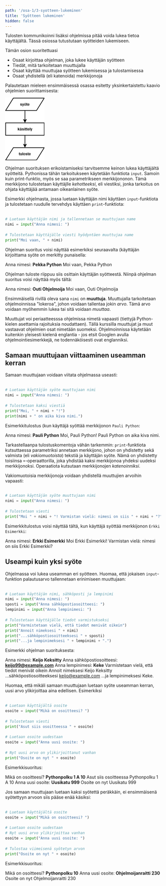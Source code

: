 ```yaml
---
path: '/osa-1/3-syotteen-lukeminen'
title: 'Syötteen lukeminen'
hidden: false
---
```


<text-box variant='learningObjectives' name='Oppimistavoitteet'>

Tulosten kommunikoinni lisäksi ohjelmissa pitää voida lukea tietoa käyttäjältä. Tässä osiossa tutustutaan syötteiden lukemiseen.

Tämän osion suoritettuasi

- Osaat kirjoittaa ohjelman, joka lukee käyttäjän syötteen
- Tiedät, mitä tarkoitetaan muuttujalla
- Osaat käyttää muuttujaa syötteen lukemisessa ja tulostamisessa
- Osaat yhdistellä (eli katenoida) merkkijonoja

</text-box>

Palautetaan mieleen ensimmäisessä osassa esitetty yksinkertaistettu kaavio ohjelmien suorittamisesta:

<img src="1_1_1.png">

Ohjelman suorituksen erikoistamiseksi tarvitsemme keinon lukea käyttäjältä syötteitä. Pythonissa tähän tarkoitukseen käytetään funktiota `input`. Samoin kuin print-funktio, myös se saa parametrikseen merkkijononon. Tämä merkkijono tulostetaan käyttäjlle _kehotteeksi_, eli viestiksi, jonka tarkoitus on ohjata käyttäjää antamaan oikeanlainen syöte.

Esimerkki ohjelmasta, jossa luetaan käyttäjän nimi käyttäen `input`-funktiota ja tulostetaan ruudulle tervehdys käyttäen `print`-funktiota:

```python

# Luetaan käyttäjän nimi ja tallennetaan se muuttujaan name
nimi = input("Anna nimesi: ")

# Tulostetaan käyttäjälle viesti hyödyntäen muuttujaa name
print("Moi vaan, " + nimi)

```

Ohjelman suoritus voisi näyttää esimerkiksi seuraavalta (käyttäjän kirjoittama syöte on merkitty punaisella:

<sample-output>

Anna nimesi: **Pekka Python**
Moi vaan, Pekka Python

</sample-output>

Ohjelman tuloste riippuu siis osittain käyttäjän syötteestä. Niinpä ohjelman suoritus voisi näyttää myös tältä:

<sample-output>

Anna nimesi: **Outi Ohjelmoija**
Moi vaan, Outi Ohjelmoija

</sample-output>

Ensimmäisellä rivillä oleva sana `nimi` on **muuttuja**. Muuttujalla tarkoitetaan ohjelmoinnissa "lokeroa", johon voidaan tallentaa jokin _arvo_. Tämä arvo voidaan myöhemmin lukea tai sitä voidaan _muuttaa_.

<text-box variant="hint">

Muuttujat voi periaatteesssa ohjelmissa nimetä vapaasti (tiettyjä Python-kielen asettamia rajoituksia noudattaen). Tällä kurssilla muuttujat ja muut vastaavat ohjelmien osat nimetään suomeksi. Ohjelmoinnissa käytetään kuitenkin yleisesti kielenä englantia - jos etsit Googlen avulla ohjelmointiesimerkkejä, ne todennäköisesti ovat englanniksi.

</text-box>

## Samaan muuttujaan viittaaminen useamman kerran

Samaan muuttujaan voidaan viitata ohjelmassa useasti:

```python

# Luetaan käyttäjän syöte muuttujaan nimi
nimi = input("Anna nimesi: ")

# Tulostetaan kaksi viestiä
print("Moi, " + nimi + "!")
print(nimi + " on aika kiva nimi.")

```

Esimerkkitulostus (kun käyttäjä syöttää merkkijonon `Pauli Python`:

<sample-output>

Anna nimesi: **Pauli Python**
Moi, Pauli Python!
Pauli Python on aika kiva nimi.

</sample-output>

Tarkastellaanpa tulostuskomentoja vähän tarkemmin: `print`-funktiota kutsuttaessa parametriksi annetaan merkkijono, johon on yhdistetty sekä valmista (eli _vakiomuotoista_) tekstiä ja käyttäjän syöte. Nämä on yhdistetty toisiinsa `+`-operaattorilla, joka yhdistää kaksi merkkijonoa yhdeksi uudeksi merkkijonoksi. Operaatiota kutsutaan merkkijonojen _katenoinniksi_.

Vakiomuotoisia merkkijonoja voidaan yhdistellä muuttujien arvoihin vapaasti:

```python

# Luetaan käyttäjän syöte muuttujaan nimi
nimi = input("Anna nimesi: ")

# Tulostetaan viesti
print("Moi " + nimi + "! Varmistan vielä: nimesi on siis " + nimi + "?")

```

Esimerkkitulostus voisi näyttää tältä, kun käyttäjä syöttää merkkijonon `Erkki Esimerkki`:

<sample-output>

Anna nimesi: **Erkki Esimerkki**
Moi Erkki Esimerkki! Varmistan vielä: nimesi on siis Erkki Esimerkki?

</sample-output>

## Useampi kuin yksi syöte

Ohjelmassa voi lukea useamman eri syötteen. Huomaa, että jokaisen `input`-funktion palautusarvo tallennetaan erinimiseen muuttujaan:

```python

# Luetaan käyttäjän nimi, sähköposti ja lempinimi
nimi = input("Anna nimesi: ")
sposti = input("Anna sähköpostiosoitteesi: ")
lempinimi = input("Anna lempinimesi: ")

# Tulostetaan käyttäjälle tiedot varmistukseksi
print("Varmistetaan vielä, että tiedot menivät oikein")
print("Annoit nimeksesi " + nimi)
print("...sähköpostiosoitteeksesi " + sposti)
print("...ja lempinimeksesi " + lempinimi + ".")

```

Esimerkki ohjelman suorituksesta:

<sample-output>

Anna nimesi: **Keijo Keksitty**
Anna sähköpostiosoitteesi: **keijo99@example.com**
Anna lempinimesi: **Keke**
Varmistetaan vielä, että tiedot menivät oikein
Annoit nimeksesi Keijo Keksitty
...sähköpostiosoitteeksesi keijo@example.com
...ja lempinimeksesi Keke.

</sample-output>

Huomaa, että mikäli samaan muuttujaan luetaan syöte useamman kerran, uusi arvo ylikirjoittaa aina edellisen. Esimerkiksi

```python

# Luetaan käyttäjältä osoite
osoite = input("Mikä on osoitteesi? ")

# Tulostetaan viesti
print("Asut siis osoitteessa " + osoite)

# Luetaan osoite uudestaan
osoite = input("Anna uusi osoite: ")

# Nyt uusi arvo on ylikirjoittanut vanhan
print("Osoite on nyt " + osoite)

```

Esimerkkisuoritus:

<sample-output>

Mikä on osoitteesi? **Pythonpolku 1 A 10**
Asut siis osoitteessa Pythonpolku 1 A 10
Anna uusi osoite: **Uusikatu 999**
Osoite on nyt Uusikatu 999

</sample-output>

Jos samaan muuttujaan luetaan kaksi syötettä peräkkäin, ei ensimmäisenä syötettyyn arvoon siis pääse enää käsiksi:

```python

# Luetaan käyttäjältä osoite
osoite = input("Mikä on osoitteesi? ")

# Luetaan osoite uudestaan
# Nyt uusi arvo ylikirjoittaa vanhan
osoite = input("Anna uusi osoite: ")

# Tulostaa viimeisenä syötetyn arvon
print("Osoite on nyt " + osoite)

```

Esimerkkisuoritus:

<sample-output>

Mikä on osoitteesi? **Pythonpolku 10**
Anna uusi osoite: **Ohjelmoijanraitti 230**
Osoite on nyt Ohjelmoijanraitti 230

</sample-output>



